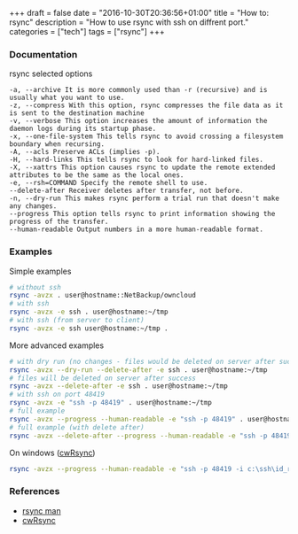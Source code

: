 +++
draft = false
date = "2016-10-30T20:36:56+01:00"
title = "How to: rsync"
description = "How to use rsync with ssh on diffrent port."
categories = ["tech"]
tags = ["rsync"]
+++

### Documentation

rsync selected options

```
-a, --archive It is more commonly used than -r (recursive) and is usually what you want to use.
-z, --compress With this option, rsync compresses the file data as it is sent to the destination machine
-v, --verbose This option increases the amount of information the daemon logs during its startup phase.
-x, --one-file-system This tells rsync to avoid crossing a filesystem boundary when recursing.
-A, --acls Preserve ACLs (implies -p).
-H, --hard-links This tells rsync to look for hard-linked files.
-X, --xattrs This option causes rsync to update the remote extended attributes to be the same as the local ones.
-e, --rsh=COMMAND Specify the remote shell to use.
--delete-after Receiver deletes after transfer, not before.
-n, --dry-run This makes rsync perform a trial run that doesn't make any changes.
--progress This option tells rsync to print information showing the progress of the transfer.
--human-readable Output numbers in a more human-readable format.
```

### Examples

Simple examples

```bash
# without ssh
rsync -avzx . user@hostname::NetBackup/owncloud
# with ssh
rsync -avzx -e ssh . user@hostname:~/tmp
# with ssh (from server to client)
rsync -avzx -e ssh user@hostname:~/tmp .

```

More advanced examples

```bash
# with dry run (no changes - files would be deleted on server after success)
rsync -avzx --dry-run --delete-after -e ssh . user@hostname:~/tmp
# files will be deleted on server after success
rsync -avzx --delete-after -e ssh . user@hostname:~/tmp
# with ssh on port 48419
rsync -avzx -e "ssh -p 48419" . user@hostname:~/tmp
# full example
rsync -avzx --progress --human-readable -e "ssh -p 48419" . user@hostname:~/tmp
# full example (with delete after)
rsync -avzx --delete-after --progress --human-readable -e "ssh -p 48419" . user@hostname:~/tmp
```

On windows ([cwRsync](https://www.itefix.net/cwrsync))

```bash
rsync -avzx --progress --human-readable -e "ssh -p 48419 -i c:\ssh\id_rsa" "c/dir/dir" user@hostname:~/tmp
```

### References

* [rsync man](http://linux.die.net/man/1/rsync)
* [cwRsync](https://www.itefix.net/cwrsync)